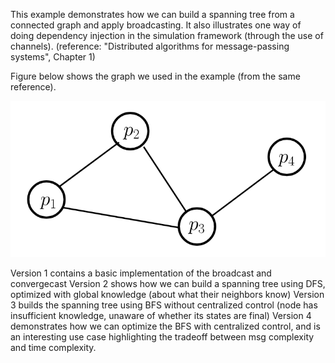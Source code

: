 This example demonstrates how we can build a spanning tree from a connected graph and apply broadcasting. It also illustrates one way of doing dependency injection in the simulation framework (through the use of channels). (reference: "Distributed algorithms for message-passing systems", Chapter 1)

Figure below shows the graph we used in the example (from the same reference). 

![figure](rootedSpanningTree.png)

Version 1 contains a basic implementation of the broadcast and convergecast
Version 2 shows how we can build a spanning tree using DFS, optimized with global knowledge (about what their neighbors know) 
Version 3 builds the spanning tree using BFS without centralized control (node has insufficient knowledge, unaware of whether its states are final)
Version 4 demonstrates how we can optimize the BFS with centralized control, and is an interesting use case highlighting the tradeoff between msg complexity and time complexity.   
